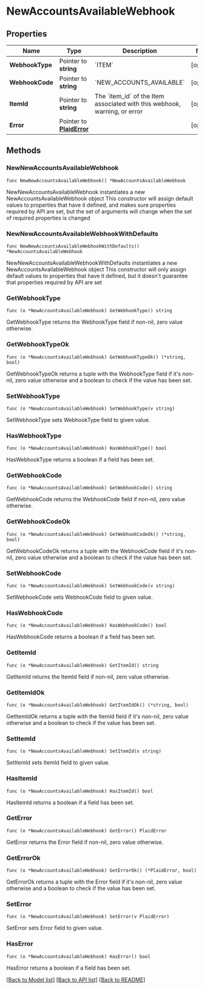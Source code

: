 # NewAccountsAvailableWebhook

## Properties

Name | Type | Description | Notes
------------ | ------------- | ------------- | -------------
**WebhookType** | Pointer to **string** | &#x60;ITEM&#x60; | [optional] 
**WebhookCode** | Pointer to **string** | &#x60;NEW_ACCOUNTS_AVAILABLE&#x60; | [optional] 
**ItemId** | Pointer to **string** | The &#x60;item_id&#x60; of the Item associated with this webhook, warning, or error | [optional] 
**Error** | Pointer to [**PlaidError**](PlaidError.md) |  | [optional] 

## Methods

### NewNewAccountsAvailableWebhook

`func NewNewAccountsAvailableWebhook() *NewAccountsAvailableWebhook`

NewNewAccountsAvailableWebhook instantiates a new NewAccountsAvailableWebhook object
This constructor will assign default values to properties that have it defined,
and makes sure properties required by API are set, but the set of arguments
will change when the set of required properties is changed

### NewNewAccountsAvailableWebhookWithDefaults

`func NewNewAccountsAvailableWebhookWithDefaults() *NewAccountsAvailableWebhook`

NewNewAccountsAvailableWebhookWithDefaults instantiates a new NewAccountsAvailableWebhook object
This constructor will only assign default values to properties that have it defined,
but it doesn't guarantee that properties required by API are set

### GetWebhookType

`func (o *NewAccountsAvailableWebhook) GetWebhookType() string`

GetWebhookType returns the WebhookType field if non-nil, zero value otherwise.

### GetWebhookTypeOk

`func (o *NewAccountsAvailableWebhook) GetWebhookTypeOk() (*string, bool)`

GetWebhookTypeOk returns a tuple with the WebhookType field if it's non-nil, zero value otherwise
and a boolean to check if the value has been set.

### SetWebhookType

`func (o *NewAccountsAvailableWebhook) SetWebhookType(v string)`

SetWebhookType sets WebhookType field to given value.

### HasWebhookType

`func (o *NewAccountsAvailableWebhook) HasWebhookType() bool`

HasWebhookType returns a boolean if a field has been set.

### GetWebhookCode

`func (o *NewAccountsAvailableWebhook) GetWebhookCode() string`

GetWebhookCode returns the WebhookCode field if non-nil, zero value otherwise.

### GetWebhookCodeOk

`func (o *NewAccountsAvailableWebhook) GetWebhookCodeOk() (*string, bool)`

GetWebhookCodeOk returns a tuple with the WebhookCode field if it's non-nil, zero value otherwise
and a boolean to check if the value has been set.

### SetWebhookCode

`func (o *NewAccountsAvailableWebhook) SetWebhookCode(v string)`

SetWebhookCode sets WebhookCode field to given value.

### HasWebhookCode

`func (o *NewAccountsAvailableWebhook) HasWebhookCode() bool`

HasWebhookCode returns a boolean if a field has been set.

### GetItemId

`func (o *NewAccountsAvailableWebhook) GetItemId() string`

GetItemId returns the ItemId field if non-nil, zero value otherwise.

### GetItemIdOk

`func (o *NewAccountsAvailableWebhook) GetItemIdOk() (*string, bool)`

GetItemIdOk returns a tuple with the ItemId field if it's non-nil, zero value otherwise
and a boolean to check if the value has been set.

### SetItemId

`func (o *NewAccountsAvailableWebhook) SetItemId(v string)`

SetItemId sets ItemId field to given value.

### HasItemId

`func (o *NewAccountsAvailableWebhook) HasItemId() bool`

HasItemId returns a boolean if a field has been set.

### GetError

`func (o *NewAccountsAvailableWebhook) GetError() PlaidError`

GetError returns the Error field if non-nil, zero value otherwise.

### GetErrorOk

`func (o *NewAccountsAvailableWebhook) GetErrorOk() (*PlaidError, bool)`

GetErrorOk returns a tuple with the Error field if it's non-nil, zero value otherwise
and a boolean to check if the value has been set.

### SetError

`func (o *NewAccountsAvailableWebhook) SetError(v PlaidError)`

SetError sets Error field to given value.

### HasError

`func (o *NewAccountsAvailableWebhook) HasError() bool`

HasError returns a boolean if a field has been set.


[[Back to Model list]](../README.md#documentation-for-models) [[Back to API list]](../README.md#documentation-for-api-endpoints) [[Back to README]](../README.md)



